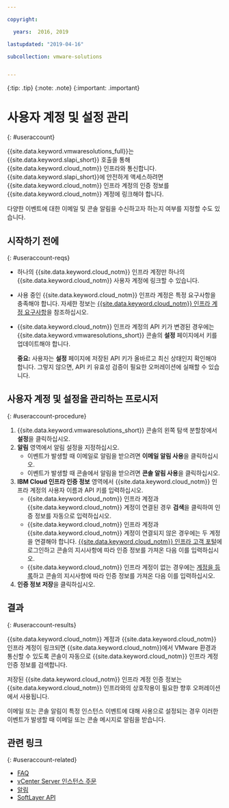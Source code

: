 ```yaml
---

copyright:

  years:  2016, 2019

lastupdated: "2019-04-16"

subcollection: vmware-solutions


---
```


{:tip: .tip}
{:note: .note}
{:important: .important}

# 사용자 계정 및 설정 관리
{: #useraccount}

{{site.data.keyword.vmwaresolutions_full}}는 {{site.data.keyword.slapi_short}} 호출을 통해 {{site.data.keyword.cloud_notm}} 인프라와 통신합니다. {{site.data.keyword.slapi_short}}에 안전하게 액세스하려면 {{site.data.keyword.cloud_notm}} 인프라 계정의 인증 정보를 {{site.data.keyword.cloud_notm}} 계정에 링크해야 합니다.

다양한 이벤트에 대한 이메일 및 콘솔 알림을 수신하고자 하는지 여부를 지정할 수도 있습니다.

## 시작하기 전에
{: #useraccount-reqs}

* 하나의 {{site.data.keyword.cloud_notm}} 인프라 계정만 하나의 {{site.data.keyword.cloud_notm}} 사용자 계정에 링크할 수 있습니다.
* 사용 중인 {{site.data.keyword.cloud_notm}} 인프라 계정은 특정 요구사항을 충족해야 합니다. 자세한 정보는 [{{site.data.keyword.cloud_notm}} 인프라 계정 요구사항](/docs/services/vmwaresolutions/vmonic?topic=vmware-solutions-slaccountrequirement)을 참조하십시오.
* {{site.data.keyword.cloud_notm}} 인프라 계정의 API 키가 변경된 경우에는 {{site.data.keyword.vmwaresolutions_short}} 콘솔의 **설정** 페이지에서 키를 업데이트해야 합니다.

   **중요:** 사용자는 **설정** 페이지에 저장된 API 키가 올바르고 최신 상태인지 확인해야 합니다. 그렇지 않으면, API 키 유효성 검증이 필요한 오퍼레이션에 실패할 수 있습니다.

## 사용자 계정 및 설정을 관리하는 프로시저
{: #useraccount-procedure}

1. {{site.data.keyword.vmwaresolutions_short}} 콘솔의 왼쪽 탐색 분할창에서 **설정**을 클릭하십시오.
2. **알림** 영역에서 알림 설정을 지정하십시오.
   * 이벤트가 발생할 때 이메일로 알림을 받으려면 **이메일 알림 사용**을 클릭하십시오.
   * 이벤트가 발생할 때 콘솔에서 알림을 받으려면 **콘솔 알림 사용**을 클릭하십시오.
3. **IBM Cloud 인프라 인증 정보** 영역에서 {{site.data.keyword.cloud_notm}} 인프라 계정의 사용자 이름과 API 키를 입력하십시오.
   * {{site.data.keyword.cloud_notm}} 인프라 계정과 {{site.data.keyword.cloud_notm}} 계정이 연결된 경우 **검색**을 클릭하여 인증 정보를 자동으로 입력하십시오.
   * {{site.data.keyword.cloud_notm}} 인프라 계정과 {{site.data.keyword.cloud_notm}} 계정이 연결되지 않은 경우에는 두 계정을 연결해야 합니다. [{{site.data.keyword.cloud_notm}} 인프라 고객 포털](https://control.softlayer.com/)에 로그인하고 콘솔의 지시사항에 따라 인증 정보를 가져온 다음 이를 입력하십시오.
   * {{site.data.keyword.cloud_notm}} 인프라 계정이 없는 경우에는 [계정을 등록](/docs/services/vmwaresolutions/vmonic?topic=vmware-solutions-signing_softlayer_account)하고 콘솔의 지시사항에 따라 인증 정보를 가져온 다음 이를 입력하십시오.
4. **인증 정보 저장**을 클릭하십시오.

## 결과
{: #useraccount-results}

{{site.data.keyword.cloud_notm}} 계정과 {{site.data.keyword.cloud_notm}} 인프라 계정이 링크되면 {{site.data.keyword.cloud_notm}}에서 VMware 환경과 통신할 수 있도록 콘솔이 자동으로 {{site.data.keyword.cloud_notm}} 인프라 계정 인증 정보를 검색합니다.

저장된 {{site.data.keyword.cloud_notm}} 인프라 계정 인증 정보는 {{site.data.keyword.cloud_notm}} 인프라와의 상호작용이 필요한 향후 오퍼레이션에서 사용됩니다.

이메일 또는 콘솔 알림이 특정 인스턴스 이벤트에 대해 사용으로 설정되는 경우 이러한 이벤트가 발생할 때 이메일 또는 콘솔 메시지로 알림을 받습니다.

## 관련 링크
{: #useraccount-related}

* [FAQ](/docs/services/vmwaresolutions/vmonic?topic=vmware-solutions-faq)
* [vCenter Server 인스턴스 주문](/docs/services/vmwaresolutions/vcenter?topic=vmware-solutions-vc_orderinginstance)
* [알림](/docs/services/vmwaresolutions/vmonic?topic=vmware-solutions-notifications)
* [SoftLayer API](/docs/customer-portal?topic=customer-portal-customerportal_api)
